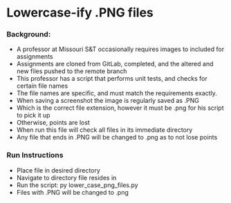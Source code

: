 # Lowercase-ify .PNG files

### Background:
- A professor at Missouri S&T occasionally requires images to included for assignments
- Assignments are cloned from GitLab, completed, and the altered and new files pushed to the remote branch
- This professor has a script that performs unit tests, and checks for certain file names
- The file names are specific, and must match the requirements exactly.
- When saving a screenshot the image is regularly saved as .PNG
- Which is the correct file extension, however it must be .png for his script to pick it up
- Otherwise, points are lost
- When run this file will check all files in its immediate directory
- Any file that ends in .PNG will be changed to .png as to not lose points

### Run Instructions 
- Place file in desired directory
- Navigate to directory file resides in
- Run the script: py lower_case_png_files.py
- Files with .PNG will be changed to .png
